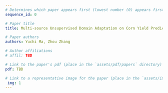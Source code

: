 ```yaml
---
# Determines which paper appears first (lowest number (0) appears first)
sequence_id: 0

# Paper title
title: Multi-source Unsupervised Domain Adaptation on Corn Yield Prediction

# Paper authors
authors: Yuchi Ma, Zhou Zhang

# Author affiliations
# affil: TBD

# Link to the paper's pdf (place in the `assets/pdf/papers` directory)
pdf: TBD

# Link to a representative image for the paper (place in the `assets/img/papers` directory)
 img: 1
---
```

